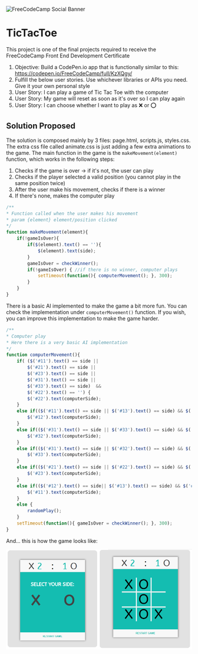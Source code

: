 ![FreeCodeCamp Social Banner](https://s3.amazonaws.com/freecodecamp/wide-social-banner.png)

# TicTacToe

This project is one of the final projects required to receive the FreeCodeCamp Front End Development Certificate

1. Objective: Build a CodePen.io app that is functionally similar to this: https://codepen.io/FreeCodeCamp/full/KzXQgy/
2. Fulfill the below user stories. Use whichever libraries or APIs you need. Give it your own personal style
3. User Story: I can play a game of Tic Tac Toe with the computer
4. User Story: My game will reset as soon as it's over so I can play again
5. User Story: I can choose whether I want to play as :x: or :o:

## Solution Proposed

The solution is composed mainly by 3 files: page.html, scripts.js, styles.css. The extra css file called animate.css is just adding a few extra animations to the game.
The main function in the game is the `makeMovement(element)` function, which works in the following steps:
1. Checks if the game is over -> if it's not, the user can play
2. Checks if the player selected a valid position (you cannot play in the same position twice)
3. After the user make his movement, checks if there is a winner
4. If there's none, makes the computer play

```javascript
/**
* Function called when the user makes his movement
* param {element} element/position clicked
*/
function makeMovement(element){
	if(!gameIsOver){
		if($(element).text() == ''){
			$(element).text(side);
		}
		gameIsOver = checkWinner();
		if(!gameIsOver) { //if there is no winner, computer plays
			setTimeout(function(){ computerMovement(); }, 300);
		}
	}
}
```
There is a basic AI implemented to make the game a bit more fun. You can check the implementation under `computerMovement()` function. If you wish, you can improve this implementation to make the game harder.

```javascript
/**
* Computer play
* Here there is a very basic AI implementation
*/
function computerMovement(){
	if(	($('#11').text() == side ||
		$('#21').text() == side ||
		$('#23').text() == side ||
		$('#31').text() == side ||
		$('#33').text() == side)  &&
		$('#22').text() == '') {
		$('#22').text(computerSide);
	}
	else if(($('#11').text() == side || $('#13').text() == side) && $('#12').text() == ''){
		$('#12').text(computerSide);
	}
	else if(($('#31').text() == side || $('#33').text() == side) && $('#32').text() == ''){
		$('#32').text(computerSide);
	}
	else if(($('#31').text() == side || $('#32').text() == side) && $('#33').text() == ''){
		$('#33').text(computerSide);
	}
	else if(($('#21').text() == side || $('#22').text() == side) && $('#23').text() == ''){
		$('#23').text(computerSide);
	}
	else if(($('#12').text() == side|| $('#13').text() == side) && $('#11').text() == ''){
		$('#11').text(computerSide);
	}
	else {
		randomPlay();
	}
	setTimeout(function(){ gameIsOver = checkWinner(); }, 300);
}
```
And... this is how the game looks like:

<img src="pic.png" />

